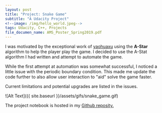 ```yaml
---
layout: post
title: "Project: Snake Game"
subtitle: "A Udacity Project"
<!--image: /img/hello_world.jpeg-->
tags: Udacity, C++, Projects
file_documen_name: AMS_Poster_Spring2019.pdf
---
```


I was motivated by the exceptional work of [yaohuaxu](https://github.com/yaohuaxu/CppND-Capstone-Snake-Game) using the **A-Star** algorithm to help the player play the game. I decided to use the A-Stat algorithm I had written and attempt to automate the game. 

While the first attempt at automation was somewhat successful, I noticed a little issue with the periodic boundary condition. This made me update the code further to also allow user interaction to "aid" solve the game faster.

Current limitations and potential upgrades are listed in the issues.

![Alt Text]({{ site.baseurl }}/assets/gifs/snake_game.gif)

<!--<object data="{{ site.baseurl }}/assets/gifs/traffic_simulation.gif" width="900" height="750" type='application/pdf'/></object>-->

The project notebook is hosted in my [Github reposity.](https://github.com/sconde/CppND-Capstone-Snake-Game)
